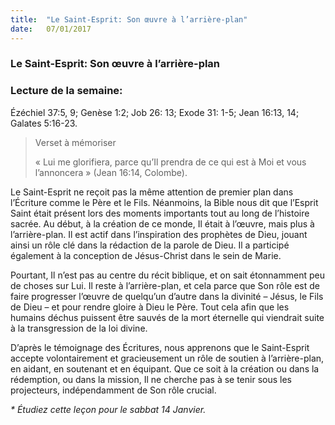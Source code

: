 ```yaml
---
title:  "Le Saint-Esprit: Son œuvre à l’arrière-plan"
date:   07/01/2017
---
```


### Le Saint-Esprit: Son œuvre à l’arrière-plan

### Lecture de la semaine:
Ézéchiel 37:5, 9; Genèse 1:2; Job 26: 13; Exode 31: 1-5; Jean 16:13, 14; Galates 5:16-23. 

> <p>Verset à mémoriser</p>
> « Lui me glorifiera, parce qu’Il prendra de ce qui est à Moi et vous l’annoncera » (Jean 16:14, Colombe). 

Le Saint-Esprit ne reçoit pas la même attention de premier plan dans l’Écriture comme le Père et le Fils. Néanmoins, la Bible nous dit que l’Esprit Saint était présent lors des moments importants tout au long de l’histoire sacrée. Au début, à la création de ce monde, Il était à l’œuvre, mais plus à l’arrière-plan. Il est actif dans l’inspiration des prophètes de Dieu, jouant ainsi un rôle clé dans la rédaction de la parole de Dieu. Il a participé également à la conception de Jésus-Christ dans le sein de Marie. 

Pourtant, Il n’est pas au centre du récit biblique, et on sait étonnamment peu de choses sur Lui. Il reste à l’arrière-plan, et cela parce que Son rôle est de faire progresser l’œuvre de quelqu’un d’autre dans la divinité – Jésus, le Fils de Dieu – et pour rendre gloire à Dieu le Père. Tout cela afin que les humains déchus puissent être sauvés de la mort éternelle qui viendrait suite à la transgression de la loi divine. 

D’après le témoignage des Écritures, nous apprenons que le Saint-Esprit accepte volontairement et gracieusement un rôle de soutien à l’arrière-plan, en aidant, en soutenant et en équipant. Que ce soit à la création ou dans la rédemption, ou dans la mission, Il ne cherche pas à se tenir sous les projecteurs, indépendamment de Son rôle crucial. 

_* Étudiez cette leçon pour le sabbat 14 Janvier._ 